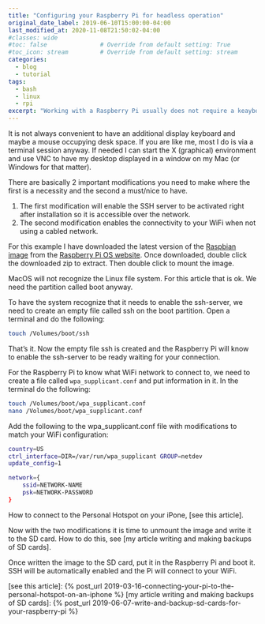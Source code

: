 ```yaml
---
title: "Configuring your Raspberry Pi for headless operation"
original_date_label: 2019-06-10T15:00:00-04:00
last_modified_at: 2020-11-08T21:50:02-04:00
#classes: wide
#toc: false               # Override from default setting: True
#toc_icon: stream         # Override from default setting: stream
categories:
  - blog
  - tutorial
tags:
  - bash
  - linux
  - rpi
excerpt: "Working with a Raspberry Pi usually does not require a keayboard, mouse and display for me. This article will learn you how to modify an OS image that will be capably booting into a working system."
---
```


It is not always convenient to have an additional display keyboard and maybe a mouse occupying desk space. If you are like me, most I do is via a terminal session anyway. If needed I can start the X (graphical) environment and use VNC to have my desktop displayed in a window on my Mac (or Windows for that matter).

There are basically 2 important modifications you need to make where the first is a necessity and the second a must/nice to have.

1. The first modification will enable the SSH server to be activated right after installation so it is accessible over the network.
2. The second modification enables the connectivity to your WiFi when not using a cabled network.

For this example I have downloaded the latest version of the [Raspbian image] from the [Raspberry Pi OS website]. Once downloaded, double click the downloaded zip to extract. Then double click to mount the image.

MacOS will not recognize the Linux file system. For this article that is ok. We need the partition called boot anyway.

To have the system recognize that it needs to enable the ssh-server, we need to create an empty file called ssh on the boot partition. Open a terminal and do the following:

```bash
touch /Volumes/boot/ssh
```

That’s it. Now the empty file ssh is created and the Raspberry Pi will know to enable the ssh-server to be ready waiting for your connection.

For the Raspberry Pi to know what WiFi network to connect to, we need to create a file called `wpa_supplicant.conf` and put information in it. In the terminal do the following:

```bash
touch /Volumes/boot/wpa_supplicant.conf
nano /Volumes/boot/wpa_supplicant.conf
```

Add the following to the wpa_supplicant.conf file with modifications to match your WiFi configuration:

```bash
country=US
ctrl_interface=DIR=/var/run/wpa_supplicant GROUP=netdev
update_config=1

network={
    ssid=NETWORK-NAME
    psk=NETWORK-PASSWORD
}
```

How to connect to the Personal Hotspot on your iPone, [see this article].

Now with the two modifications it is time to unmount the image and write it to the SD card. How to do this, see [my article writing and making backups of SD cards].

Once written the image to the SD card, put it in the Raspberry Pi and boot it. SSH will be automatically enabled and the Pi will connect to your WiFi.



[Raspbian image]: https://downloads.raspberrypi.org/raspbian_latest
[Raspberry Pi OS website]: https://www.raspberrypi.org/downloads/raspberry-pi-os/
[see this article]: {% post_url 2019-03-16-connecting-your-pi-to-the-personal-hotspot-on-an-iphone %}
[my article writing and making backups of SD cards]: {% post_url 2019-06-07-write-and-backup-sd-cards-for-your-raspberry-pi %}

